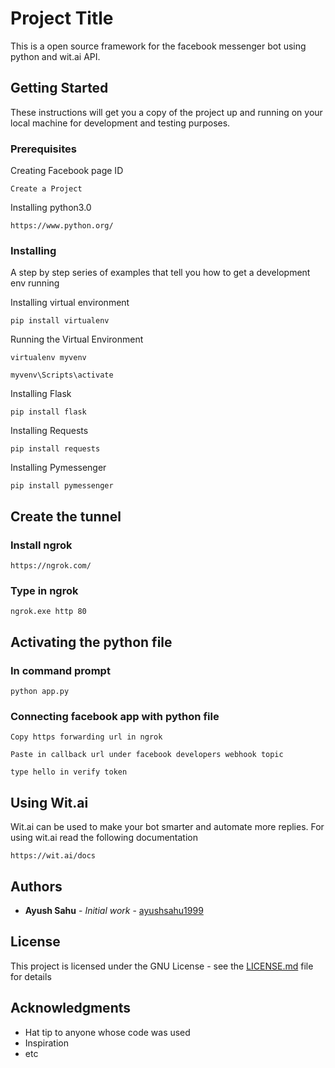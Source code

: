# Project Title

This is a open source framework for the facebook messenger bot using python and wit.ai API.
## Getting Started

These instructions will get you a copy of the project up and running on your local machine for development and testing purposes.
### Prerequisites

Creating Facebook page ID

```
Create a Project
```
Installing python3.0

```
https://www.python.org/
```


### Installing

A step by step series of examples that tell you how to get a development env running

Installing virtual environment

```
pip install virtualenv
```
Running the Virtual Environment

```
virtualenv myvenv
```
```
myvenv\Scripts\activate
```

Installing Flask

```
pip install flask
```

Installing Requests

```
pip install requests
```

Installing Pymessenger

```
pip install pymessenger
```

## Create the tunnel

### Install ngrok

```
https://ngrok.com/
```

### Type in ngrok

```
ngrok.exe http 80
```

## Activating the python file

### In command prompt
```
python app.py

```
### Connecting facebook app with python file
```
Copy https forwarding url in ngrok
```
```
Paste in callback url under facebook developers webhook topic
```
```
type hello in verify token
```
## Using Wit.ai

Wit.ai can be used to make your bot smarter and automate more replies.
For using wit.ai read the following documentation


```
https://wit.ai/docs
```

## Authors

* **Ayush Sahu** - *Initial work* - [ayushsahu1999](https://github.com/ayushsahu1999)

## License

This project is licensed under the GNU License - see the [LICENSE.md](https://github.com/ayushsahu1999/facebook-messenger-bot/LICENSE/) file for details

## Acknowledgments

* Hat tip to anyone whose code was used
* Inspiration
* etc
